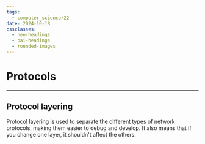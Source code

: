 ```yaml
---
tags:
  - computer_science/22
date: 2024-10-18
cssclasses:
  - neo-headings
  - bai-headings
  - rounded-images
---
```

# Protocols

***
## Protocol layering
Protocol layering is used to separate the different types of network protocols, making them easier to debug and develop. It also means that if you change one layer, it shouldn't affect the others.
